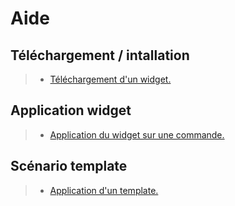 
# Aide

 
## Téléchargement / intallation

> - <a href="./download">Téléchargement d'un widget.</a>

## Application widget

> - <a href="./application">Application du widget sur une commande.</a>

## Scénario template

> - <a href="./template_scenario">Application d'un template.</a>
